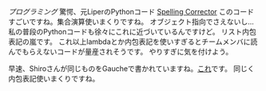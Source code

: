 *プログラミング* 驚愕、元LiperのPythonコード
[Spelling Corrector](http://www.norvig.com/spell-correct.html)
このコードすごいですね。集合演算使いまくりですね。
オブジェクト指向でさえないし...
私の普段のPythonコードも徐々にこれに近づいているんですけど。
リスト内包表記の嵐です。
これ以上lambdaとか内包表記を使いすぎるとチームメンバに読んでもらえないコードが量産されそうです。
やりすぎに気を付けよう。

早速、Shiroさんが同じものをGaucheで書かれていますね。[これ](http://practical-scheme.net/wiliki/wiliki.cgi?Gauche%3aSpellingCorrection)です。
同じく内包表記使いまくりですね。

